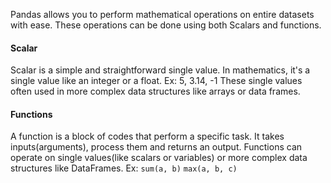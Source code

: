 Pandas allows you to perform mathematical operations on entire datasets with ease. These operations can be done using both Scalars and functions. 

#### Scalar
Scalar is a simple and straightforward single value. In mathematics, it's a single value like an integer or a float.
Ex: 
	5, 3.14, -1
These single values often used in more complex data structures like arrays or data frames.
#### Functions
A function is a block of codes that perform a specific task.
It takes inputs(arguments), process them and returns an output. 
Functions can operate on single values(like scalars or variables) or more complex data structures like DataFrames.
Ex: 
	`sum(a, b)`
	`max(a, b, c)`